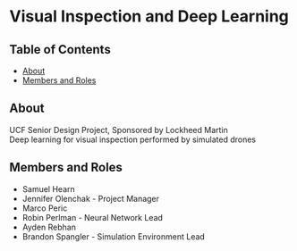 # Visual Inspection and Deep Learning

## Table of Contents
- [About](#about)
- [Members and Roles](#members-and-roles)

## About
UCF Senior Design Project, Sponsored by Lockheed Martin \
Deep learning for visual inspection performed by simulated drones

## Members and Roles
- Samuel Hearn
- Jennifer Olenchak - Project Manager
- Marco Peric
- Robin Perlman - Neural Network Lead
- Ayden Rebhan
- Brandon Spangler - Simulation Environment Lead
